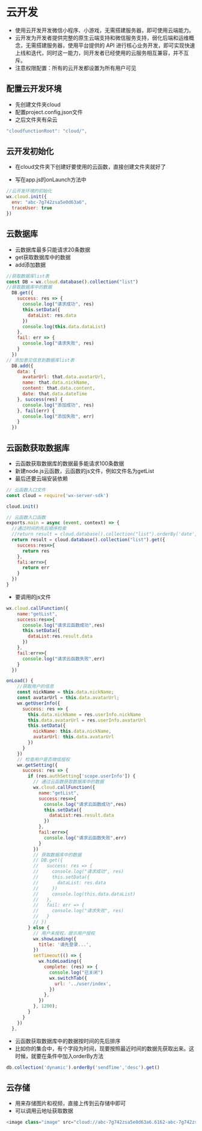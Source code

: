 # 云开发

- 使用云开发开发微信小程序、小游戏，无需搭建服务器，即可使用云端能力。
- 云开发为开发者提供完整的原生云端支持和微信服务支持，弱化后端和运维概念，无需搭建服务器，使用平台提供的 API 进行核心业务开发，即可实现快速上线和迭代，同时这一能力，同开发者已经使用的云服务相互兼容，并不互斥。
- 注意权限配置：所有的云开发都设置为所有用户可见



## 配置云开发环境

- 先创建文件夹cloud
- 配置project.config,json文件
- 之后文件夹有朵云

```javascript
"cloudfunctionRoot": "cloud/",
```



## 云开发初始化

- 在cloud文件夹下创建好要使用的云函数，直接创建文件夹就好了

- 写在app.js的onLaunch方法中

```javascript
//云开发环境的初始化
wx.cloud.init({
  env: "abc-7g742zsa5e0d63a6",
  traceUser: true
})
```



## 云数据库

- 云数据库最多只能请求20条数据
- get获取数据库中的数据
- add添加数据

```javascript
//获取数据库list表
const DB = wx.cloud.database().collection("list")
//获取数据库中的数据
  DB.get({
    success: res => {
      console.log("请求成功", res)
      this.setData({
        dataList: res.data
      })
      console.log(this.data.dataList)
    },
    fail: err => {
      console.log("请求失败", res)
    }
  })
// 添加意见信息到数据库list表
  DB.add({
    data: {
      avatarUrl: that.data.avatarUrl,
      name: that.data.nickName,
      content: that.data.content,
      date: that.data.dateTime
    }, success(res) {
      console.log("添加成功", res)
    }, fail(err) {
      console.log("添加失败", err)
    }
  })
```



## 云函数获取数据库

- 云函数获取数据库的数据最多能请求100条数据
- 新建node.js云函数，云函数的js文件，例如文件名为getList
- 最后还要云端安装依赖

```javascript
// 云函数入口文件
const cloud = require('wx-server-sdk')

cloud.init()

// 云函数入口函数
exports.main = async (event, context) => {
  //通过时间的先后顺序检索
  //return result = cloud.database().collection("list").orderBy('date','desc').get({
  return result = cloud.database().collection("list").get({
    success:res=>{
      return res
    },
    fali:err=>{
      return err
    }
  })
}
```

- 要调用的js文件

```javascript
wx.cloud.callFunction({
    name:"getList",
    success:res=>{
      console.log("请求云函数成功",res)
      this.setData({
        dataList:res.result.data
      })
    },
    fail:err=>{
      console.log("请求云函数失败",err)
    }
  })
```

```javascript
onLoad() {
    //获取用户的信息
    const nickName = this.data.nickName;
    const avatarUrl = this.data.avatarUrl;
    wx.getUserInfo({
      success: res => {
        this.data.nickName = res.userInfo.nickName
        this.data.avatarUrl = res.userInfo.avatarUrl
        this.setData({
          nickName: this.data.nickName,
          avatarUrl: this.data.avatarUrl
        })
      }
    })
    // 检查用户是否微信授权
    wx.getSetting({
      success: res => {
        if (res.authSetting['scope.userInfo']) {
          // 通过云函数获取数据库中的数据
          wx.cloud.callFunction({
            name:"getList",
            success:res=>{
              console.log("请求云函数成功",res)
              this.setData({
                dataList:res.result.data
              })
            },
            fail:err=>{
              console.log("请求云函数失败",err)
            }
          })
          // 获取数据库中的数据
          // DB.get({
          //   success: res => {
          //     console.log("请求成功", res)
          //     this.setData({
          //       dataList: res.data
          //     })
          //     console.log(this.data.dataList)
          //   },
          //   fail: err => {
          //     console.log("请求失败", res)
          //   }
          // })
        } else {
          // 用户未授权，提示用户授权
          wx.showLoading({
            title: '请先登录...',
          })
          setTimeout(() => {
            wx.hideLoading({
              complete: (res) => {
                console.log("已关闭")
                wx.switchTab({
                  url: '../user/index',
                })
              },
            })
          }, 1200);
        }
      }
    })
  },
```

- 云函数获取数据库中的数据按时间的先后排序
- 比如你的集合中，有个字段为时间，现要按照最近时间的数据先获取出来。这时候，就要在条件中加入orderBy方法

```javascript
db.collection('dynamic').orderBy('sendTime','desc').get()

```

## 云存储

- 用来存储图片和视频，直接上传到云存储中即可
- 可以调用云地址获取数据

```javascript
<image class="image" src="cloud://abc-7g742zsa5e0d63a6.6162-abc-7g742zsa5e0d63a6-1303875094/record/more.jpg"></image>
```

